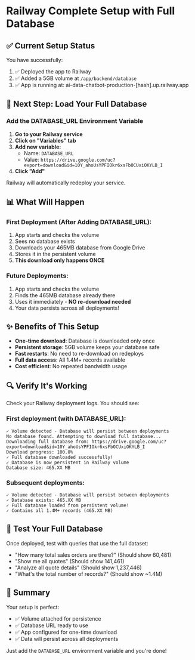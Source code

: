 # Railway Complete Setup with Full Database

## ✅ Current Setup Status

You have successfully:
1. ✅ Deployed the app to Railway
2. ✅ Added a 5GB volume at `/app/backend/database`
3. ✅ App is running at: ai-data-chatbot-production-[hash].up.railway.app

## 🔄 Next Step: Load Your Full Database

### Add the DATABASE_URL Environment Variable

1. **Go to your Railway service**
2. **Click on "Variables" tab**
3. **Add new variable:**
   - Name: `DATABASE_URL`
   - Value: `https://drive.google.com/uc?export=download&id=10Y_ahoUsYPFIOkr6xsFbOCUxiOKYLB_I`
4. **Click "Add"**

Railway will automatically redeploy your service.

## 📊 What Will Happen

### First Deployment (After Adding DATABASE_URL):
1. App starts and checks the volume
2. Sees no database exists
3. Downloads your 465MB database from Google Drive
4. Stores it in the persistent volume
5. **This download only happens ONCE**

### Future Deployments:
1. App starts and checks the volume
2. Finds the 465MB database already there
3. Uses it immediately - **NO re-download needed**
4. Your data persists across all deployments!

## ✨ Benefits of This Setup

- **One-time download**: Database is downloaded only once
- **Persistent storage**: 5GB volume keeps your database safe
- **Fast restarts**: No need to re-download on redeploys
- **Full data access**: All 1.4M+ records available
- **Cost efficient**: No repeated bandwidth usage

## 🔍 Verify It's Working

Check your Railway deployment logs. You should see:

### First deployment (with DATABASE_URL):
```
✓ Volume detected - Database will persist between deployments
No database found. Attempting to download full database...
Downloading full database from: https://drive.google.com/uc?export=download&id=10Y_ahoUsYPFIOkr6xsFbOCUxiOKYLB_I
Download progress: 100.0%
✓ Full database downloaded successfully!
✓ Database is now persistent in Railway volume
Database size: 465.XX MB
```

### Subsequent deployments:
```
✓ Volume detected - Database will persist between deployments
✓ Database exists: 465.XX MB
✓ Full database loaded from persistent volume!
✓ Contains all 1.4M+ records (465.XX MB)
```

## 🎯 Test Your Full Database

Once deployed, test with queries that use the full dataset:
- "How many total sales orders are there?" (Should show 60,481)
- "Show me all quotes" (Should show 141,461)
- "Analyze all quote details" (Should show 1,237,446)
- "What's the total number of records?" (Should show ~1.4M)

## 📝 Summary

Your setup is perfect:
- ✅ Volume attached for persistence
- ✅ Database URL ready to use
- ✅ App configured for one-time download
- ✅ Data will persist across all deployments

Just add the `DATABASE_URL` environment variable and you're done!